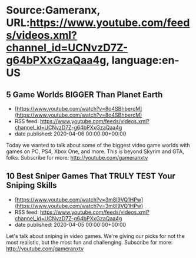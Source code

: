 # Source:Gameranx, URL:https://www.youtube.com/feeds/videos.xml?channel_id=UCNvzD7Z-g64bPXxGzaQaa4g, language:en-US

## 5 Game Worlds BIGGER Than Planet Earth
 - [https://www.youtube.com/watch?v=8o4SBhbercM](https://www.youtube.com/watch?v=8o4SBhbercM)
 - RSS feed: https://www.youtube.com/feeds/videos.xml?channel_id=UCNvzD7Z-g64bPXxGzaQaa4g
 - date published: 2020-04-06 00:00:00+00:00

Today we wanted to talk about some of the biggest video game worlds with games on PC, PS4, Xbox One, and more. This is beyond Skyrim and GTA, folks.
Subscribe for more: http://youtube.com/gameranxtv

## 10 Best Sniper Games That TRULY TEST Your Sniping Skills
 - [https://www.youtube.com/watch?v=3m8l9VQ1HPw](https://www.youtube.com/watch?v=3m8l9VQ1HPw)
 - RSS feed: https://www.youtube.com/feeds/videos.xml?channel_id=UCNvzD7Z-g64bPXxGzaQaa4g
 - date published: 2020-04-05 00:00:00+00:00

Let's talk about sniping in video games. We're giving our picks for not the most realistic, but the most fun and challenging.
Subscribe for more: http://youtube.com/gameranxtv

